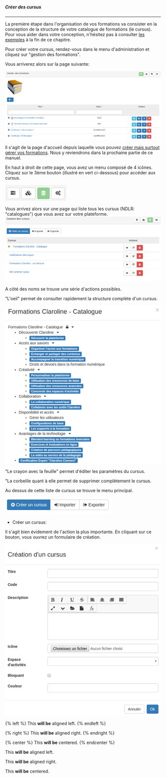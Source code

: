##### Créer des cursus
---
La première étape dans l'organisation de vos formations va consister en la conception de la structure de votre catalogue de formations (le cursus). Pour vous aider dans votre conception, n'hésitez pas à consulter [les exemples](examples.md) à la fin de ce chapitre.

Pour créer votre cursus, rendez-vous dans le menu d'administration et cliquez sur "gestion des formations".

Vous arriverez alors sur la page suivante:

![](images/cursus-fig23.png)

Il s'agit de la page d'accueil depuis laquelle vous pouvez [créer mais surtout gérer vos formations](create-trainings.md). Nous y reviendrons dans la prochaine partie de ce manuel. 

En haut à droit de cette page, vous avez un menu composé de 4 icônes.
Cliquez sur le 3ème bouton (illustré en vert ci-dessous) pour accéder aux cursus. 

![](images/cursus-fig27.png)

Vous arrivez alors sur une page qui liste tous les cursus (NDLR: "catalogues") que vous avez sur votre plateforme. 
![](images/cursus-fig29.png)

A côté des noms se trouve une série d'actions possibles.

"L'oeil" permet de consulter rapidement la structure complète d'un cursus. 

![](images/cursus-fig30.png)

"Le crayon avec la feuille" permet d'éditer les paramètres du cursus. 

"La corbeille quant à elle permet de supprimer complètement le cursus.

Au dessus de cette liste de cursus se trouve le menu principal.

![](images/cursus-fig39.png)

* Créer un cursus:

Il s'agit bien évidement de l'action la plus importante. En cliquant sur ce bouton, vous ouvrez un formulaire de création.

![](images/cursus-fig31.png)



{% left %} This **will be** aligned left. {% endleft %}
 
{% right %} This **will be** aligned right. {% endright %}
 
{% center %} This **will be** centered. {% endcenter %}


<div class="ba-left"><p>This <strong>will be</strong> aligned left.</p></div>
 
<div class="ba-right"><p>This <strong>will be</strong> aligned right.</p></div>
 
<div class="ba-center"><p>This <strong>will be</strong> centered.</p></div>



